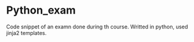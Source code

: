 # Python_exam
Code snippet of an examn done during th course. Writted in python, used jinja2 templates. 
